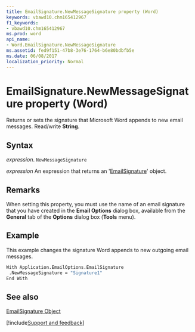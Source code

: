 ```yaml
---
title: EmailSignature.NewMessageSignature property (Word)
keywords: vbawd10.chm165412967
f1_keywords:
- vbawd10.chm165412967
ms.prod: word
api_name:
- Word.EmailSignature.NewMessageSignature
ms.assetid: fed9f151-47b8-3e76-1764-b6e80bdbfb5e
ms.date: 06/08/2017
localization_priority: Normal
---
```



# EmailSignature.NewMessageSignature property (Word)

Returns or sets the signature that Microsoft Word appends to new email messages. Read/write  **String**.


## Syntax

_expression_. `NewMessageSignature`

 _expression_ An expression that returns an '[EmailSignature](Word.EmailSignature.md)' object.


## Remarks

When setting this property, you must use the name of an email signature that you have created in the  **Email Options** dialog box, available from the **General** tab of the **Options** dialog box (**Tools** menu).


## Example

This example changes the signature Word appends to new outgoing email messages.


```vb
With Application.EmailOptions.EmailSignature 
 .NewMessageSignature = "Signature1" 
End With
```


## See also


[EmailSignature Object](Word.EmailSignature.md)

[!include[Support and feedback](~/includes/feedback-boilerplate.md)]